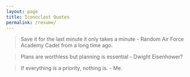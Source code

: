 ```yaml
---
layout: page
title: Iconoclast Quotes
permalink: /resume/
---
```

>Save it for the last minute it only takes a minute - Random Air Force Academy Cadet from a long time ago.

> Plans are worthless but planning is essential - Dwight Eisenhower?

> If everything is a priority, nothing is. - Me.